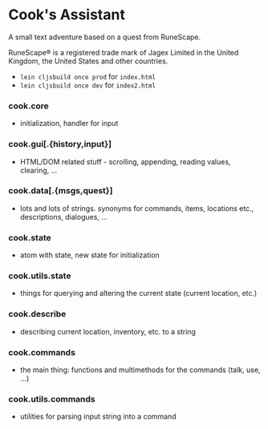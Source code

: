 # Cook's Assistant

A small text adventure based on a quest from RuneScape.

RuneScape® is a registered trade mark of Jagex Limited in the United Kingdom, the United States and other countries.

- `lein cljsbuild once prod` for `index.html`
- `lein cljsbuild once dev` for `index2.html`

### cook.core
- initialization, handler for input

### cook.gui[.{history,input}]
- HTML/DOM related stuff - scrolling, appending, reading values, clearing, ...

### cook.data[.{msgs,quest}]
- lots and lots of strings. synonyms for commands, items, locations etc., descriptions, dialogues, ...

### cook.state
- atom with state, new state for initialization

### cook.utils.state
- things for querying and altering the current state (current location, etc.)

### cook.describe
- describing current location, inventory, etc. to a string

### cook.commands
- the main thing: functions and multimethods for the commands (talk, use, ...)

### cook.utils.commands
- utilities for parsing input string into a command
